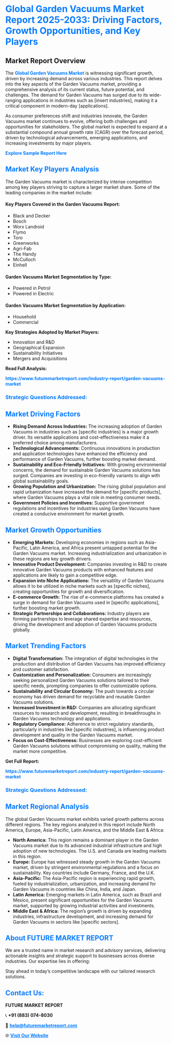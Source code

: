 <h1 style="color: #007BFF;">Global Garden Vacuums Market Report 2025-2033: Driving Factors, Growth Opportunities, and Key Players</h1>

<section id="overview">
<h2>Market Report Overview</h2>
<p>The <a href="https://www.futuremarketreport.com/industry-report/garden-vacuums-market" style="color: #007BFF; text-decoration: none;"><strong>Global Garden Vacuums Market</strong></a> is witnessing significant growth, driven by increasing demand across various industries. This report delves into the key aspects of the Garden Vacuums market, providing a comprehensive analysis of its current status, future potential, and challenges. The demand for Garden Vacuums has surged due to its wide-ranging applications in industries such as [insert industries], making it a critical component in modern-day [applications].</p>
<p>As consumer preferences shift and industries innovate, the Garden Vacuums market continues to evolve, offering both challenges and opportunities for stakeholders. The global market is expected to expand at a substantial compound annual growth rate (CAGR) over the forecast period, driven by technological advancements, emerging applications, and increasing investments by major players.</p>
</section>

<section id="overview">
<p><a href="https://www.futuremarketreport.com/request-sample/reportId=52442" style="color: #007BFF; text-decoration: none;"><strong>Explore Sample Report Here</strong></a></p>
</section>

<section id="key-players">
<h2 style="color: #007BFF;">Market Key Players Analysis</h2>
<p>The Garden Vacuums market is characterized by intense competition among key players striving to capture a larger market share. Some of the leading companies in the market include:</p>
<h4>Key Players Covered in the Garden Vacuums Report:</h4>
<ul><li>Black and Decker</li><li>Bosch</li><li>Worx Landroid</li><li>Flymo</li><li>Toro</li><li>Greenworks</li><li>Agri-Fab</li><li>The Handy</li><li>McCulloch</li><li>Einhell</li></ul>
<h4>Garden Vacuums Market Segmentation by Type:</h4>
<ul><li>Powered in Petrol</li><li>Powered in Electric</li></ul>

<h4>Garden Vacuums Market Segmentation by Application:</h4>
<ul><li>Household</li><li>Commercial</li></ul>
<p><strong>Key Strategies Adopted by Market Players:</strong></p>
<ul>
<li>Innovation and R&D</li>
<li>Geographical Expansion</li>
<li>Sustainability Initiatives</li>
<li>Mergers and Acquisitions</li>
</ul>
</section>

<section>
<p><strong>Read Full Analysis: </strong></p><a href="https://www.futuremarketreport.com/industry-report/garden-vacuums-market" style="color: #007BFF; text-decoration: none;"><strong>https://www.futuremarketreport.com/industry-report/garden-vacuums-market</strong></a>
<h3 style="color: #007BFF;">Strategic Questions Addressed:</h3>
</section>

<section id="driving-factors">
<h2 style="color: #007BFF;">Market Driving Factors</h2>
<ul>
<li><strong>Rising Demand Across Industries:</strong> The increasing adoption of Garden Vacuums in industries such as [specific industries] is a major growth driver. Its versatile applications and cost-effectiveness make it a preferred choice among manufacturers.</li>
<li><strong>Technological Advancements:</strong> Continuous innovations in production and application technologies have enhanced the efficiency and performance of Garden Vacuums, further boosting market demand.</li>
<li><strong>Sustainability and Eco-Friendly Initiatives:</strong> With growing environmental concerns, the demand for sustainable Garden Vacuums solutions has surged. Companies are investing in eco-friendly variants to align with global sustainability goals.</li>
<li><strong>Growing Population and Urbanization:</strong> The rising global population and rapid urbanization have increased the demand for [specific products], where Garden Vacuums plays a vital role in meeting consumer needs.</li>
<li><strong>Government Policies and Incentives:</strong> Supportive government regulations and incentives for industries using Garden Vacuums have created a conducive environment for market growth.</li>
</ul>
</section>

<section id="growth-opportunities">
<h2 style="color: #007BFF;">Market Growth Opportunities</h2>
<ul>
<li><strong>Emerging Markets:</strong> Developing economies in regions such as Asia-Pacific, Latin America, and Africa present untapped potential for the Garden Vacuums market. Increasing industrialization and urbanization in these regions are key growth drivers.</li>
<li><strong>Innovative Product Development:</strong> Companies investing in R&D to create innovative Garden Vacuums products with enhanced features and applications are likely to gain a competitive edge.</li>
<li><strong>Expansion into Niche Applications:</strong> The versatility of Garden Vacuums allows it to be utilized in niche markets such as [specific niches], creating opportunities for growth and diversification.</li>
<li><strong>E-commerce Growth:</strong> The rise of e-commerce platforms has created a surge in demand for Garden Vacuums used in [specific applications], further boosting market growth.</li>
<li><strong>Strategic Partnerships and Collaborations:</strong> Industry players are forming partnerships to leverage shared expertise and resources, driving the development and adoption of Garden Vacuums products globally.</li>
</ul>
</section>

<section id="trending-factors">
<h2 style="color: #007BFF;">Market Trending Factors</h2>
<ul>
<li><strong>Digital Transformation:</strong> The integration of digital technologies in the production and distribution of Garden Vacuums has improved efficiency and customer satisfaction.</li>
<li><strong>Customization and Personalization:</strong> Consumers are increasingly seeking personalized Garden Vacuums solutions tailored to their specific needs, prompting companies to offer customizable options.</li>
<li><strong>Sustainability and Circular Economy:</strong> The push towards a circular economy has driven demand for recyclable and reusable Garden Vacuums solutions.</li>
<li><strong>Increased Investment in R&D:</strong> Companies are allocating significant resources to research and development, resulting in breakthroughs in Garden Vacuums technology and applications.</li>
<li><strong>Regulatory Compliance:</strong> Adherence to strict regulatory standards, particularly in industries like [specific industries], is influencing product development and quality in the Garden Vacuums market.</li>
<li><strong>Focus on Cost-Effectiveness:</strong> Businesses are exploring cost-efficient Garden Vacuums solutions without compromising on quality, making the market more competitive.</li>
</ul>
</section>

<section>
<p><strong>Get Full Report: </strong></p><a href="https://www.futuremarketreport.com/industry-report/garden-vacuums-market" style="color: #007BFF; text-decoration: none;"><strong>https://www.futuremarketreport.com/industry-report/garden-vacuums-market</strong></a>
<h3 style="color: #007BFF;">Strategic Questions Addressed:</h3>
</section>


<section id="regional-analysis">
<h2 style="color: #007BFF;">Market Regional Analysis</h2>
<p>The global Garden Vacuums market exhibits varied growth patterns across different regions. The key regions analyzed in this report include North America, Europe, Asia-Pacific, Latin America, and the Middle East & Africa:</p>
<ul>
<li><strong>North America:</strong> This region remains a dominant player in the Garden Vacuums market due to its advanced industrial infrastructure and high adoption of new technologies. The U.S. and Canada are leading markets in this region.</li>
<li><strong>Europe:</strong> Europe has witnessed steady growth in the Garden Vacuums market, driven by stringent environmental regulations and a focus on sustainability. Key countries include Germany, France, and the U.K.</li>
<li><strong>Asia-Pacific:</strong> The Asia-Pacific region is experiencing rapid growth, fueled by industrialization, urbanization, and increasing demand for Garden Vacuums in countries like China, India, and Japan.</li>
<li><strong>Latin America:</strong> Emerging markets in Latin America, such as Brazil and Mexico, present significant opportunities for the Garden Vacuums market, supported by growing industrial activities and investments.</li>
<li><strong>Middle East & Africa:</strong> The region’s growth is driven by expanding industries, infrastructure development, and increasing demand for Garden Vacuums in sectors like [specific sectors].</li>
</ul>
</section>

<footer>
<h2 style="color: #007BFF;">About FUTURE MARKET REPORT</h2>
<p>We are a trusted name in market research and advisory services, delivering actionable insights and strategic support to businesses across diverse industries. Our expertise lies in offering:</p>

<p>Stay ahead in today’s competitive landscape with our tailored research solutions.</p>

<h2 style="color: #007BFF;">Contact Us:</h2>
<p><strong>FUTURE MARKET REPORT</strong></p>
<p>📞 <strong>+91 (883) 074-8030</strong></p>
<p>📧 <strong><a href="mailto:help@futuremarketreport.com" style="color: #007BFF;">help@futuremarketreport.com</a></strong></p>
<p>🌐 <strong><a href="https://www.futuremarketreport.com/" style="color: #007BFF;">Visit Our Website</a></strong></p>
</footer>